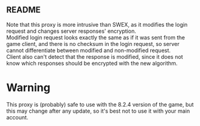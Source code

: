 ## README
Note that this proxy is more intrusive than SWEX, as it modifies the login request and changes server responses' encryption.<br>
Modified login request looks exactly the same as if it was sent from the game client, and there is no checksum in the login request,
so server cannot differentiate between modified and non-modified request.<br>
Client also can't detect that the response is modified, since it does not know which responses should be encrypted with the new algorithm.
# Warning
This proxy is (probably) safe to use with the 8.2.4 version of the game, but this may change after any update, so it's best not to use it with your main account.
